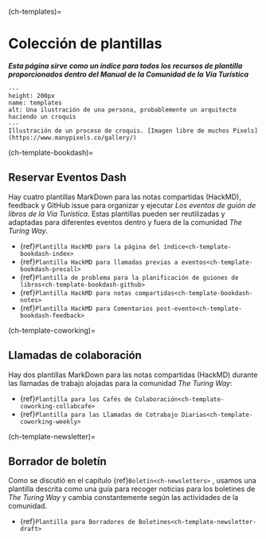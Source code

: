(ch-templates)=
# Colección de plantillas

***Esta página sirve como un índice para todos los recursos de plantilla proporcionados dentro del Manual de la Comunidad de la Vía Turística***

```{figure} ../figures/templates.png
---
height: 200px
name: templates
alt: Una ilustración de una persona, probablemente un arquitecto haciendo un croquis
---
Illustración de un proceso de croquis. [Imagen libre de muchos Pixels](https://www.manypixels.co/gallery/)
```

(ch-template-bookdash)=
## Reservar Eventos Dash

Hay cuatro plantillas MarkDown para las notas compartidas (HackMD), feedback y GitHub issue para organizar y ejecutar _Los eventos de guión de libros de la Vía Turística_. Estas plantillas pueden ser reutilizadas y adaptadas para diferentes eventos dentro y fuera de la comunidad _The Turing Way_.

- {ref}`Plantilla HackMD para la página del índice<ch-template-bookdash-index>`
- {ref}`Plantilla HackMD para llamadas previas a eventos<ch-template-bookdash-precall>`
- {ref}`Plantilla de problema para la planificación de guiones de libros<ch-template-bookdash-github>`
- {ref}`Plantilla HackMD para notas compartidas<ch-template-bookdash-notes>`
- {ref}`Plantilla HackMD para Comentarios post-evento<ch-template-bookdash-feedback>`

(ch-template-coworking)=
## Llamadas de colaboración

Hay dos plantillas MarkDown para las notas compartidas (HackMD) durante las llamadas de trabajo alojadas para la comunidad _The Turing Way_:

- {ref}`Plantilla para los Cafés de Colaboración<ch-template-coworking-collabcafe>`
- {ref}`Plantilla para las Llamadas de Cotrabajo Diarias<ch-template-coworking-weekly>`

(ch-template-newsletter)=
## Borrador de boletín

Como se discutió en el capítulo {ref}`Boletín<ch-newsletters>` , usamos una plantilla descrita como una guía para recoger noticias para los boletines de _The Turing Way_ y cambia constantemente según las actividades de la comunidad.

- {ref}`Plantilla para Borradores de Boletines<ch-template-newsletter-draft>`
